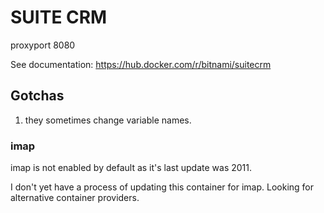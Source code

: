 # SUITE CRM

proxyport 8080


See documentation: https://hub.docker.com/r/bitnami/suitecrm

## Gotchas

1. they sometimes change variable names.

### imap

imap is not enabled by default as it's last update was 2011.

I don't yet have a process of updating this container for imap.  Looking for alternative container providers.